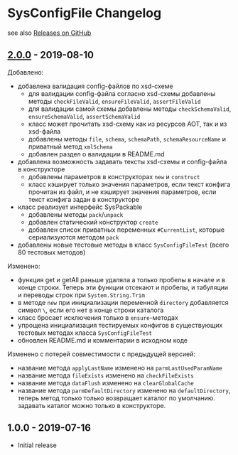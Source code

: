 # SysConfigFile Changelog

see also [Releases on GitHub](https://github.com/mazzy-ax/SysConfigFile/releases)

## [2.0.0](https://github.com/mazzy-ax/SysConfigFile/compare/1.0.0...2.0.0) - 2019-08-10

Добавлено:

* добавлена валидация config-файлов по xsd-схеме
  * для валидации config-файла согласно xsd-схемы добавлены методы `checkFileValid`, `ensureFileValid`, `assertFileValid`
  * для валидации самой схемы добавлены методы `checkSchemaValid`, `ensureSchemaValid`, `assertSchemaValid`
  * класс может прочитать xsd-схему как из ресурсов AOT, так и из xsd-файла
  * добавлены методы `file`, `schema`, `schemaPath`, `schemaResourceName` и приватный метод `xmlSchema`
  * добавлен раздел о валидации в README.md
* добавлена возможность задавать тексты xsd-схемы и config-файла в конструкторе
  * добавлены параметров в конструкторах `new` и `construct`
  * класс кэширует только значения параметров, если текст конфига прочитан из файл, и не кэширует значения параметров, если текст конфига задан в конструкторе
* класс реализует интерфейс SysPackable
  * добавлены методы `pack`/`unpack`
  * добавлен статический конструктор `create`
  * добавлен список приватных переменных `#CurrentList`, которые сериализуются методом `pack`
* добавлены новые тестовые методы в класс `SysConfigFileTest` (всего 80 тестовых методов)

Изменено:

* функция get и getAll раньше удаляла а только пробелы в начале и в конце строки. Теперь эти функции отсекают и пробелы, и табуляции и переводы строк при `System.String.Trim`
* в методе `new` при инициализации переменной `directory` добавляется символ `\`, если его нет в конце строки каталога
* класс бросает исключения только в `ensure`-методах
* упрощена инициализация тестируемых конфигов в существующих тестовых методах класса `SysConfigFileTest`
* обновлен README.md и комментарии в исходном коде

Изменено с потерей совместимости с предыдущей версией:

* название метода `applyLastName` изменено на `parmLastUsedParamName`
* название метода `fileExists` изменено на `checkFileExists`
* название метода `dataFlush` изменено на `clearGlobalCache`
* название метода `parmDefaultDirectory` изменено на `defaultDirectory`, теперь метод только только возвращает каталог по умолчанию. задавать каталог можно только в конструкторе.

## 1.0.0 - 2019-07-16

* Initial release

